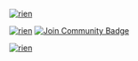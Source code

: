 <a href=""><img src="https://discord.c99.nl/widget/theme-4/675061471130157067.png" alt="rien"/></a>

<a href="https://discord.gg/TK9f3ASmks"><img src="https://img.shields.io/badge/Support-https%3A%2F%2Fdiscord.gg%2FTK9f3ASmks-orange" alt="rien"/></a>
<a href="https://discord.gg/TK9f3ASmk"><img src="https://img.shields.io/discord/1086724076749475971?color=%235865F2&label=Secure%20Support&style=for-the-badge%22%20alt=%22Join%20Community%20Badge" alt="Join Community Badge"/></a>

<a href=""><img src="https://img.shields.io/github/followers/Wodd-Off" alt="rien"/></a>
